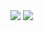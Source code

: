 


<img src="https://github-readme-stats.vercel.app/api?username=jallpatell&show_icons=true&show=reviews,prs_merged,prs_merged_percentage&theme=onedark" />
<img src="https://github-readme-stats.vercel.app/api?username=antirez&show_icons=true&show=reviews,prs_merged,prs_merged_percentage&theme=onedark" />
